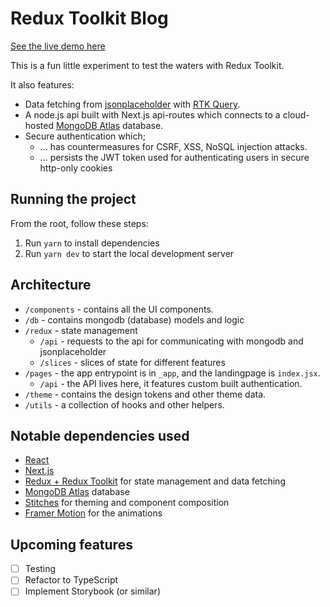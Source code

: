 # Redux Toolkit Blog

[See the live demo here](https://reduxblog.bjorkman.kim/)

This is a fun little experiment to test the waters with Redux Toolkit. 

It also features:
- Data fetching from [jsonplaceholder](https://jsonplaceholder.typicode.com/) with [RTK Query](https://redux-toolkit.js.org/tutorials/rtk-query).
- A node.js api built with Next.js api-routes which connects to a cloud-hosted [MongoDB Atlas](https://www.mongodb.com/atlas/database) database.
- Secure authentication which;
  * ... has countermeasures for CSRF, XSS, NoSQL injection attacks.
  * ... persists the JWT token used for authenticating users in secure http-only cookies

## Running the project

From the root, follow these steps:

1. Run `yarn` to install dependencies
2. Run `yarn dev` to start the local development server

## Architecture

- `/components` - contains all the UI components.
- `/db` - contains mongodb (database) models and logic
- `/redux` - state management
  * `/api` - requests to the api for communicating with mongodb and jsonplaceholder
  * `/slices` - slices of state for different features
- `/pages` - the app entrypoint is in `_app`, and the landingpage is `index.jsx`.
  * `/api` - the API lives here, it features custom built authentication.
- `/theme` - contains the design tokens and other theme data.
- `/utils` - a collection of hooks and other helpers.

## Notable dependencies used

- [React](https://reactjs.org/)
- [Next.js](https://nextjs.org/)
- [Redux + Redux Toolkit](https://redux-toolkit.js.org/) for state management and data fetching
- [MongoDB Atlas](https://www.mongodb.com/) database
- [Stitches](https://stitches.dev/) for theming and component composition
- [Framer Motion](https://www.framer.com/motion/) for the animations

## Upcoming features
- [ ] Testing
- [ ] Refactor to TypeScript
- [ ] Implement Storybook (or similar)
